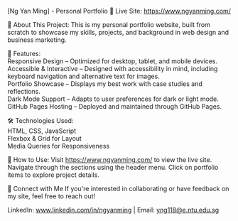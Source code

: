 [Ng Yan Ming] - Personal Portfolio
🚀 Live Site: https://www.ngyanming.com/

📌 About This Project:
This is my personal portfolio website, built from scratch to showcase my skills, projects, and background in web design and business marketing. 

🎨 Features: <br>
Responsive Design – Optimized for desktop, tablet, and mobile devices. <br>
Accessible & Interactive – Designed with accessibility in mind, including keyboard navigation and alternative text for images. <br>
Portfolio Showcase – Displays my best work with case studies and reflections. <br>
Dark Mode Support – Adapts to user preferences for dark or light mode. <br>
GitHub Pages Hosting – Deployed and maintained through GitHub Pages.

🛠 Technologies Used: <br>
HTML, CSS, JavaScript <br>
Flexbox & Grid for Layout <br>
Media Queries for Responsiveness 

📂 How to Use:
Visit https://www.ngyanming.com/ to view the live site.
Navigate through the sections using the header menu.
Click on portfolio items to explore project details.

🤝 Connect with Me
If you're interested in collaborating or have feedback on my site, feel free to reach out!

LinkedIn: www.linkedin.com/in/ngyanming |
Email: yng118@e.ntu.edu.sg
